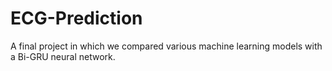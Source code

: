 # ECG-Prediction
A final project in which we compared various machine learning models with a Bi-GRU neural network.
